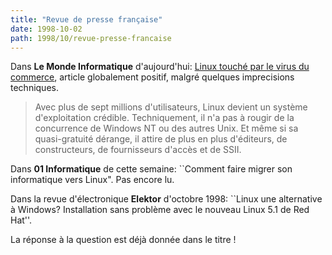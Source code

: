 ```yaml
---
title: "Revue de presse française"
date: 1998-10-02
path: 1998/10/revue-presse-francaise
---
```


<P>
Dans <B>Le Monde Informatique</B> d'aujourd'hui: <A HREF="http://195.10.58.13/src/lmi/article/articlel.nsf/article/ABD2AAB668CB2F5AC1256690004CAC88?OpenDocument">Linux touché par le virus du commerce</A>, article globalement positif,
malgré quelques imprecisions techniques.
</P>

<BLOCKQUOTE> Avec plus de sept millions d'utilisateurs, Linux devient
un système d'exploitation crédible.  Techniquement, il n'a pas à
rougir de la concurrence de Windows NT ou des autres Unix. Et même
si sa quasi-gratuité dérange, il attire de plus en plus d'éditeurs,
de constructeurs, de fournisseurs d'accès et de SSII.  </BLOCKQUOTE>
<P> Dans <B>01 Informatique</B> de cette semaine: ``Comment faire
migrer son informatique vers Linux". Pas encore lu.  </P>

<P> Dans la revue d'électronique <B>Elektor</B> d'octobre 1998: ``Linux
une alternative à Windows?  Installation sans problème avec le nouveau
Linux 5.1 de Red Hat''.  </P>

<P> La réponse à la question est déjà donnée dans le titre !  </P>



